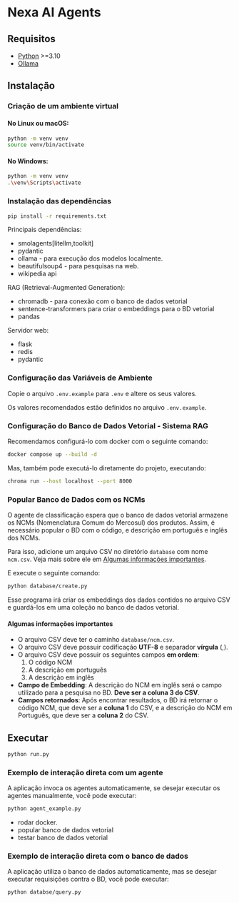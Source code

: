 # Nexa AI Agents

## Requisitos

- [Python](https://www.python.org/) >=3.10
- [Ollama](https://ollama.com/)

## Instalação

### Criação de um ambiente virtual

#### No Linux ou macOS:
```sh
python -m venv venv
source venv/bin/activate
```

#### No Windows:
```sh
python -m venv venv
.\venv\Scripts\activate
```

### Instalação das dependências

```sh
pip install -r requirements.txt
```

Principais dependências:

- smolagents[litellm,toolkit]
- pydantic
- ollama - para execução dos modelos localmente.
- beautifulsoup4 - para pesquisas na web.
- wikipedia api

RAG (Retrieval-Augmented Generation):

- chromadb - para conexão com o banco de dados vetorial
- sentence-transformers para criar o embeddings para o BD vetorial
- pandas

Servidor web:

- flask
- redis
- pydantic

### Configuração das Variáveis de Ambiente

Copie o arquivo `.env.example` para `.env` e altere os seus valores.

Os valores recomendados estão definidos no arquivo `.env.example`.

### Configuração do Banco de Dados Vetorial - Sistema RAG

Recomendamos configurá-lo com docker com o seguinte comando:

```sh
docker compose up --build -d
```

Mas, também pode executá-lo diretamente do projeto, executando:

```sh
chroma run --host localhost --port 8000
```

### Popular Banco de Dados com os NCMs

O agente de classificação espera que o banco de dados vetorial armazene os NCMs (Nomenclatura Comum do Mercosul) dos produtos. Assim, é necessário popular o BD com o código, e descrição em português e inglês dos NCMs.

Para isso, adicione um arquivo CSV no diretório `database` com nome `ncm.csv`. Veja mais sobre ele em [Algumas informações importantes](#algumas-informações-importantes).

E execute o seguinte comando:

```sh
python database/create.py
```

Esse programa irá criar os embeddings dos dados contidos no arquivo CSV e guardá-los em uma coleção no banco de dados vetorial.

#### Algumas informações importantes

- O arquivo CSV deve ter o caminho `database/ncm.csv`.
- O arquivo CSV deve possuir codificação **UTF-8** e separador **vírgula** (,).
- O arquivo CSV deve possuir os seguintes campos **em ordem**:
  1. O código NCM
  2. A descrição em português
  3. A descrição em inglês
- **Campo de Embedding**: A descrição do NCM em inglês será o campo utilizado para a pesquisa no BD. **Deve ser a coluna 3 do CSV**.
- **Campos retornados**: Após encontrar resultados, o BD irá retornar o código NCM, que deve ser a **coluna 1** do CSV, e a descrição do NCM em Português, que deve ser a **coluna 2** do CSV.

## Executar

```sh
python run.py
```

### Exemplo de interação direta com um agente

A aplicação invoca os agentes automaticamente, se desejar executar os agentes manualmente, vocẽ pode executar:

```sh
python agent_example.py
```

- rodar docker.
- popular banco de dados vetorial
- testar banco de dados vetorial

### Exemplo de interação direta com o banco de dados

A aplicação utiliza o banco de dados automaticamente, mas se desejar executar requisições contra o BD, você pode executar:

```sh
python databse/query.py
```
